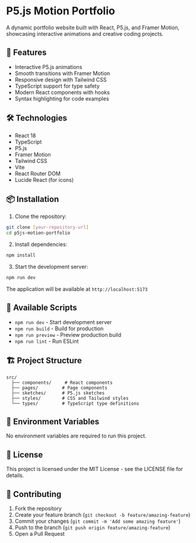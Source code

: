 # P5.js Motion Portfolio

A dynamic portfolio website built with React, P5.js, and Framer Motion, showcasing interactive animations and creative coding projects.

## 🚀 Features

- Interactive P5.js animations
- Smooth transitions with Framer Motion
- Responsive design with Tailwind CSS
- TypeScript support for type safety
- Modern React components with hooks
- Syntax highlighting for code examples

## 🛠️ Technologies

- React 18
- TypeScript
- P5.js
- Framer Motion
- Tailwind CSS
- Vite
- React Router DOM
- Lucide React (for icons)

## 📦 Installation

1. Clone the repository:
```bash
git clone [your-repository-url]
cd p5js-motion-portfolio
```

2. Install dependencies:
```bash
npm install
```

3. Start the development server:
```bash
npm run dev
```

The application will be available at `http://localhost:5173`

## 🔧 Available Scripts

- `npm run dev` - Start development server
- `npm run build` - Build for production
- `npm run preview` - Preview production build
- `npm run lint` - Run ESLint

## 🏗️ Project Structure

```
src/
  ├── components/     # React components
  ├── pages/         # Page components
  ├── sketches/      # P5.js sketches
  ├── styles/        # CSS and Tailwind styles
  └── types/         # TypeScript type definitions
```

## 🔑 Environment Variables

No environment variables are required to run this project.

## 📝 License

This project is licensed under the MIT License - see the LICENSE file for details.

## 👥 Contributing

1. Fork the repository
2. Create your feature branch (`git checkout -b feature/amazing-feature`)
3. Commit your changes (`git commit -m 'Add some amazing feature'`)
4. Push to the branch (`git push origin feature/amazing-feature`)
5. Open a Pull Request 